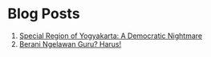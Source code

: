 # Blog Posts

1. [Special Region of Yogyakarta: A Democratic Nightmare](https://gabrieljovan.medium.com/special-region-of-yogyakarta-a-democratic-nightmare-84759e803d71)
2. [Berani Ngelawan Guru? Harus!](https://gabrieljovan.medium.com/berani-ngelawan-guru-harus-bc84e639f363)